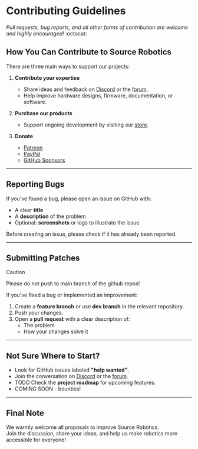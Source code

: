 # Contributing Guidelines

*Pull requests, bug reports, and all other forms of contribution are welcome and highly encouraged!* :octocat:  

## How You Can Contribute to Source Robotics

There are three main ways to support our projects:  

1. **Contribute your expertise**  
   - Share ideas and feedback on [Discord](https://discord.gg/prjUvjmGpZ) or the [forum](https://forum.source-robotics.com/).  
   - Help improve hardware designs, firmware, documentation, or software.

2. **Purchase our products**  
   - Support ongoing development by visiting our [store](https://source-robotics.com/).

3. **Donate**  
   - [Patreon](https://www.patreon.com/c/PCrnjak)  
   - [PayPal](https://www.paypal.com/paypalme/PCrnjak?locale.x=en_US)  
   - [GitHub Sponsors](https://github.com/sponsors/PCrnjak)  

---

## Reporting Bugs

If you’ve found a bug, please open an issue on GitHub with:  
- A clear **title**  
- A **description** of the problem  
- Optional: **screenshots** or logs to illustrate the issue  

Before creating an issue, please check if it has already been reported.

---

## Submitting Patches

> [!CAUTION]
> Please do not push to main branch of the github repos!
>

If you’ve fixed a bug or implemented an improvement:  
1. Create a **feature branch** or use **dev branch** in the relevant repository.  
2. Push your changes.  
3. Open a **pull request** with a clear description of:  
   - The problem  
   - How your changes solve it  

---

## Not Sure Where to Start?

- Look for GitHub issues labeled **"help wanted"**.  
- Join the conversation on [Discord](https://discord.gg/prjUvjmGpZ) or the [forum](https://forum.source-robotics.com/).
- TODO Check the **project roadmap** for upcoming features.
- COMING SOON - bounties!
---

## Final Note

We warmly welcome all proposals to improve Source Robotics.  
Join the discussion, share your ideas, and help us make robotics more accessible for everyone!
